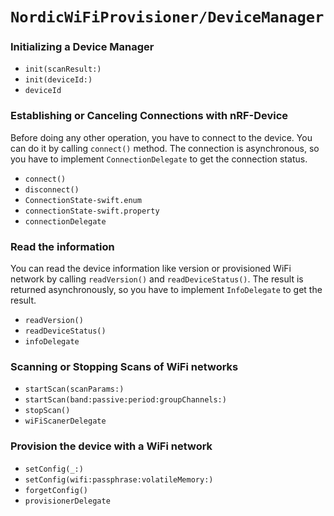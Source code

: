 # ``NordicWiFiProvisioner/DeviceManager``

### Initializing a Device Manager

- ``init(scanResult:)``
- ``init(deviceId:)``
- ``deviceId``

### Establishing or Canceling Connections with nRF-Device

Before doing any other operation, you have to connect to the device. You can do it by calling ``connect()`` method. The connection is asynchronous, so you have to implement ``ConnectionDelegate`` to get the connection status.

- ``connect()``
- ``disconnect()``
- ``ConnectionState-swift.enum``
- ``connectionState-swift.property``
- ``connectionDelegate``

### Read the information

You can read the device information like version or provisioned WiFi network by calling ``readVersion()`` and ``readDeviceStatus()``. The result is returned asynchronously, so you have to implement ``InfoDelegate`` to get the result.

- ``readVersion()``
- ``readDeviceStatus()``
- ``infoDelegate``

### Scanning or Stopping Scans of WiFi networks

- ``startScan(scanParams:)``
- ``startScan(band:passive:period:groupChannels:)``
- ``stopScan()``
- ``wiFiScanerDelegate``

### Provision the device with a WiFi network

- ``setConfig(_:)``
- ``setConfig(wifi:passphrase:volatileMemory:)``
- ``forgetConfig()``
- ``provisionerDelegate``
